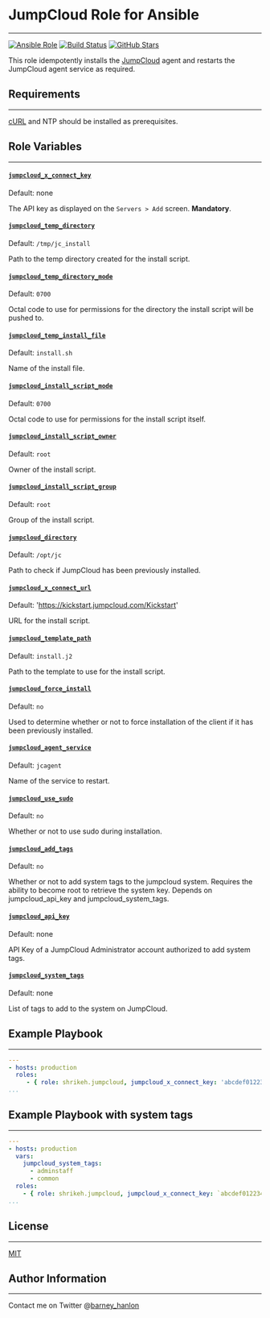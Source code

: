 # JumpCloud Role for Ansible
------------

[![Ansible Role](https://img.shields.io/ansible/role/4378.svg)](https://galaxy.ansible.com/detail#/role/4378)
[![Build Status](https://travis-ci.org/shrikeh-ansible-roles/ansible-jumpcloud.svg)](https://travis-ci.org/shrikeh-ansible-roles/ansible-jumpcloud)
[![GitHub Stars](https://img.shields.io/github/stars/shrikeh-ansible-roles/ansible-jumpcloud.svg)][github]

This role idempotently installs the [JumpCloud][jumpcloud] agent and restarts the JumpCloud agent service as required.

## Requirements
------------
[cURL][curl] and NTP should be installed as prerequisites.

## Role Variables
------------

#### [`jumpcloud_x_connect_key`][jc-x-connect-key]
Default: none

The API key as displayed on the `Servers > Add` screen. **Mandatory**.

#### [`jumpcloud_temp_directory`][jc-temp-directory]
Default: `/tmp/jc_install`

Path to the temp directory created for the install script.
#### [`jumpcloud_temp_directory_mode`][jc-temp-directory-mode]
Default: `0700`

Octal code to use for permissions for the directory the install script will be pushed to.

#### [`jumpcloud_temp_install_file`][jc-temp-install-file]
Default: `install.sh`

Name of the install file.

#### [`jumpcloud_install_script_mode`][jc-install-script-mode]
Default: `0700`

Octal code to use for permissions for the install script itself.

#### [`jumpcloud_install_script_owner`][jc-install-script-owner]
Default: `root`

Owner of the install script.

#### [`jumpcloud_install_script_group`][jc-install-script-group]
Default: `root`

Group of the install script.

#### [`jumpcloud_directory`][jc-directory]
Default: `/opt/jc`

Path to check if JumpCloud has been previously installed.

#### [`jumpcloud_x_connect_url`][jc-x-connect-url]
Default: 'https://kickstart.jumpcloud.com/Kickstart'

URL for the install script.

#### [`jumpcloud_template_path`][jc-template-path]
Default: `install.j2`

Path to the template to use for the install script.

#### [`jumpcloud_force_install`][jc-force-install]
Default: `no`

Used to determine whether or not to force installation of the client if it has been previously installed.

#### [`jumpcloud_agent_service`][jc-agent-service]
Default: `jcagent`

Name of the service to restart.

#### [`jumpcloud_use_sudo`][jc-use-sudo]
Default: `no`

Whether or not to use sudo during installation.

#### [`jumpcloud_add_tags`][jc-add-tags]
Default: `no`

Whether or not to add system tags to the jumpcloud system.
Requires the ability to become root to retrieve the system key.
Depends on jumpcloud_api_key and jumpcloud_system_tags.

#### [`jumpcloud_api_key`][jc-api-key]
Default: none

API Key of a JumpCloud Administrator account authorized to add system tags.

#### [`jumpcloud_system_tags`][jc-system-tags]
Default: none

List of tags to add to the system on JumpCloud.

## Example Playbook
----------------

```YAML
---
- hosts: production
  roles:
     - { role: shrikeh.jumpcloud, jumpcloud_x_connect_key: 'abcdef012234343' }
...
```

## Example Playbook with system tags
----------------

```YAML
---
- hosts: production
  vars:
    jumpcloud_system_tags:
      - adminstaff
      - common
  roles:
    - { role: shrikeh.jumpcloud, jumpcloud_x_connect_key: `abcdef01223434', jumpcloud_add_tags: yes, jumpcloud_use_sudo: yes }
...
```

## License
-------

[MIT][licence]

## Author Information
------------------
Contact me on Twitter @[barney_hanlon][twitter]

[github]: https://github.com/shrikeh-ansible-roles/ansible-jumpcloud "This role on Github"
[curl]: https://galaxy.ansible.com/list#/roles/4384
[jumpcloud]: https://jumpcloud.com "JumpCloud website"
[jc-x-connect-key]: https://github.com/shrikeh-ansible-roles/ansible-jumpcloud/blob/master/defaults/main.yml#L4 "Link to variable on master"
[jc-temp-directory]: https://github.com/shrikeh-ansible-roles/ansible-jumpcloud/blob/master/defaults/main.yml#L4 "Link to variable on master"
[jc-temp-directory-mode]: https://github.com/shrikeh-ansible-roles/ansible-jumpcloud/blob/master/defaults/main.yml#L5 "Link to variable on master"
[jc-temp-install-file]: https://github.com/shrikeh-ansible-roles/ansible-jumpcloud/blob/master/defaults/main.yml#L6 "Link to variable on master"
[jc-install-script-mode]:	https://github.com/shrikeh-ansible-roles/ansible-jumpcloud/blob/master/defaults/main.yml#L7 "Link to variable on master"
[jc-install-script-owner]: https://github.com/shrikeh-ansible-roles/ansible-jumpcloud/blob/master/defaults/main.yml#L9 "Link to variable on master"
[jc-install-script-group]: https://github.com/shrikeh-ansible-roles/ansible-jumpcloud/blob/master/defaults/main.yml#L10 "Link to variable on master"
[jc-directory]: https://github.com/shrikeh-ansible-roles/ansible-jumpcloud/blob/master/defaults/main.yml#L12 "Link to variable on master"
[jc-x-connect-url]: https://github.com/shrikeh-ansible-roles/ansible-jumpcloud/blob/master/defaults/main.yml#L13 "Link to variable on master"
[jc-template-path]: https://github.com/shrikeh-ansible-roles/ansible-jumpcloud/blob/master/defaults/main.yml#L15 "Link to variable on master"
[jc-force-install]: https://github.com/shrikeh-ansible-roles/ansible-jumpcloud/blob/master/defaults/main.yml#L17 "Link to variable on master"
[jc-agent-service]: https://github.com/shrikeh-ansible-roles/ansible-jumpcloud/blob/master/defaults/main.yml#L18 "Link to variable on master"
[jc-use-sudo]: https://github.com/shrikeh-ansible-roles/ansible-jumpcloud/blob/master/defaults/main.yml#L19 "Link to variable on master"
[jc-add-tags]: https://github.com/shrikeh-ansible-roles/ansible-jumpcloud/blob/master/defaults/main.yml#L20 "Link to variable on master"
[jc-api-key]: https://github.com/shrikeh-ansible-roles/ansible-jumpcloud/blob/master/defaults/main.yml#L21 "Link to variable on master"
[jc-system-tags]: https://github.com/shrikeh-ansible-roles/ansible-jumpcloud/blob/master/defaults/main.yml#L22 "Link to variable on master"
[licence]: https://raw.githubusercontent.com/shrikeh/ansible-jumpcloud/master/LICENSE
[twitter]: https://twitter.com/barney_hanlon "Link to my Twitter page"
